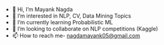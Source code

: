 - 👋 Hi, I’m Mayank Nagda
- 👀 I’m interested in NLP, CV, Data Mining Topics
- 🌱 I’m currently learning Probabilistic ML
- 💞️ I’m looking to collaborate on NLP competitions (Kaggle)
- 📫 How to reach me- nagdamayank05@gmail.com

<!---
mayanknagda/mayanknagda is a ✨ special ✨ repository because its `README.md` (this file) appears on your GitHub profile.
You can click the Preview link to take a look at your changes.
--->
